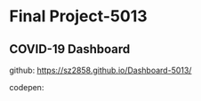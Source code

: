 # Final Project-5013
## COVID-19 Dashboard
 github: https://sz2858.github.io/Dashboard-5013/
 
 codepen: 
